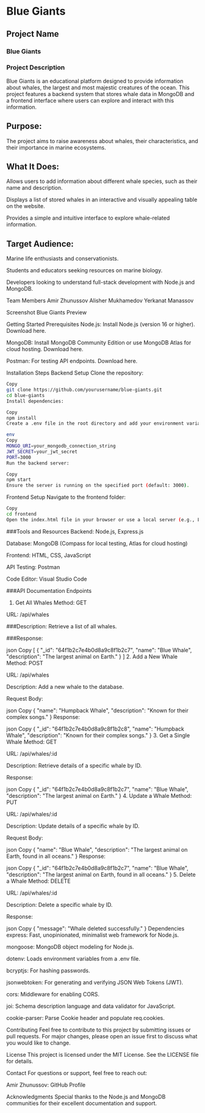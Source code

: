 # Blue Giants
## Project Name
### Blue Giants

### Project Description
Blue Giants is an educational platform designed to provide information about whales, the largest and most majestic creatures of the ocean. This project features a backend system that stores whale data in MongoDB and a frontend interface where users can explore and interact with this information.

## Purpose:
The project aims to raise awareness about whales, their characteristics, and their importance in marine ecosystems.

## What It Does:

Allows users to add information about different whale species, such as their name and description.

Displays a list of stored whales in an interactive and visually appealing table on the website.

Provides a simple and intuitive interface to explore whale-related information.

## Target Audience:

Marine life enthusiasts and conservationists.

Students and educators seeking resources on marine biology.

Developers looking to understand full-stack development with Node.js and MongoDB.

Team Members
Amir Zhunussov
Alisher Mukhamedov
Yerkanat Manassov

Screenshot
Blue Giants Preview

Getting Started
Prerequisites
Node.js: Install Node.js (version 16 or higher). Download here.

MongoDB: Install MongoDB Community Edition or use MongoDB Atlas for cloud hosting. Download here.

Postman: For testing API endpoints. Download here.

Installation Steps
Backend Setup
Clone the repository:

```bash
Copy
git clone https://github.com/yourusername/blue-giants.git
cd blue-giants
Install dependencies:
```
```bash
Copy
npm install
Create a .env file in the root directory and add your environment variables:

env
Copy
MONGO_URI=your_mongodb_connection_string
JWT_SECRET=your_jwt_secret
PORT=3000
Run the backend server:
```
```bash
Copy
npm start
Ensure the server is running on the specified port (default: 3000).
```
Frontend Setup
Navigate to the frontend folder:

```bash
Copy
cd frontend
Open the index.html file in your browser or use a local server (e.g., Live Server in VS Code).
```
###Tools and Resources
Backend: Node.js, Express.js

Database: MongoDB (Compass for local testing, Atlas for cloud hosting)

Frontend: HTML, CSS, JavaScript

API Testing: Postman

Code Editor: Visual Studio Code

###API Documentation
Endpoints
1. Get All Whales
Method: GET

URL: /api/whales

###Description: Retrieve a list of all whales.

###Response:

json
Copy
[
  {
    "_id": "64f1b2c7e4b0d8a9c8f1b2c7",
    "name": "Blue Whale",
    "description": "The largest animal on Earth."
  }
]
2. Add a New Whale
Method: POST

URL: /api/whales

Description: Add a new whale to the database.

Request Body:

json
Copy
{
  "name": "Humpback Whale",
  "description": "Known for their complex songs."
}
Response:

json
Copy
{
  "_id": "64f1b2c7e4b0d8a9c8f1b2c8",
  "name": "Humpback Whale",
  "description": "Known for their complex songs."
}
3. Get a Single Whale
Method: GET

URL: /api/whales/:id

Description: Retrieve details of a specific whale by ID.

Response:

json
Copy
{
  "_id": "64f1b2c7e4b0d8a9c8f1b2c7",
  "name": "Blue Whale",
  "description": "The largest animal on Earth."
}
4. Update a Whale
Method: PUT

URL: /api/whales/:id

Description: Update details of a specific whale by ID.

Request Body:

json
Copy
{
  "name": "Blue Whale",
  "description": "The largest animal on Earth, found in all oceans."
}
Response:

json
Copy
{
  "_id": "64f1b2c7e4b0d8a9c8f1b2c7",
  "name": "Blue Whale",
  "description": "The largest animal on Earth, found in all oceans."
}
5. Delete a Whale
Method: DELETE

URL: /api/whales/:id

Description: Delete a specific whale by ID.

Response:

json
Copy
{
  "message": "Whale deleted successfully."
}
Dependencies
express: Fast, unopinionated, minimalist web framework for Node.js.

mongoose: MongoDB object modeling for Node.js.

dotenv: Loads environment variables from a .env file.

bcryptjs: For hashing passwords.

jsonwebtoken: For generating and verifying JSON Web Tokens (JWT).

cors: Middleware for enabling CORS.

joi: Schema description language and data validator for JavaScript.

cookie-parser: Parse Cookie header and populate req.cookies.

Contributing
Feel free to contribute to this project by submitting issues or pull requests. For major changes, please open an issue first to discuss what you would like to change.

License
This project is licensed under the MIT License. See the LICENSE file for details.

Contact
For questions or support, feel free to reach out:

Amir Zhunussov: GitHub Profile

Acknowledgments
Special thanks to the Node.js and MongoDB communities for their excellent documentation and support.
